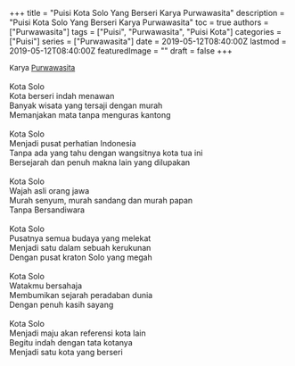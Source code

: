 +++
title = "Puisi Kota Solo Yang Berseri Karya Purwawasita"
description = "Puisi Kota Solo Yang Berseri Karya Purwawasita"
toc = true
authors = ["Purwawasita"]
tags = ["Puisi", "Purwawasita", "Puisi Kota"]
categories = ["Puisi"]
series = ["Purwawasita"]
date = 2019-05-12T08:40:00Z
lastmod = 2019-05-12T08:40:00Z
featuredImage = ""
draft = false
+++

<div style="text-align: justify;">
<div style="font-size: small;">Karya <a href="/authors/purwawasita/" target="_blank">Purwawasita</a></div><br />
Kota Solo<br />Kota berseri indah menawan<br />Banyak wisata yang tersaji dengan murah<br />Memanjakan mata tanpa menguras kantong<br /><br />Kota Solo<br />Menjadi pusat perhatian Indonesia<br />Tanpa ada yang tahu dengan wangsitnya kota tua ini<br />Bersejarah dan penuh makna lain yang dilupakan<br /><br />Kota Solo<br />Wajah asli orang jawa<br />Murah senyum, murah sandang dan murah papan<br />Tanpa Bersandiwara<br /><br />Kota Solo<br />Pusatnya semua budaya yang melekat<br />Menjadi satu dalam sebuah kerukunan<br />Dengan pusat kraton Solo yang megah<br /><br />Kota Solo<br />Watakmu bersahaja<br />Membumikan sejarah peradaban dunia<br />Dengan penuh kasih sayang<br /><br />Kota Solo<br />Menjadi maju akan referensi kota lain<br />Begitu indah dengan tata kotanya<br />Menjadi satu kota yang berseri</div>
